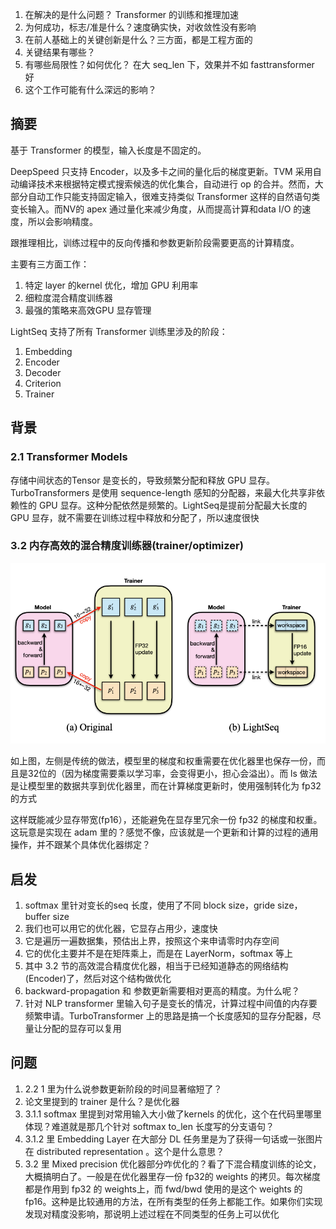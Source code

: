 1. 在解决的是什么问题？ Transformer 的训练和推理加速
2. 为何成功，标志/准是什么？速度确实快，对收敛性没有影响
3. 在前人基础上的关键创新是什么？三方面，都是工程方面的 
4. 关键结果有哪些？
5. 有哪些局限性？如何优化？ 在大 seq_len 下，效果并不如 fasttransformer 好
6. 这个工作可能有什么深远的影响？

## 摘要
基于 Transformer 的模型，输入长度是不固定的。

DeepSpeed 只支持 Encoder，以及多卡之间的量化后的梯度更新。TVM 采用自动编译技术来根据特定模式搜索候选的优化集合，自动进行 op 的合并。然而，大部分自动工作只能支持固定输入，很难支持类似 Transformer 这样的自然语句类变长输入。而NV的 apex 通过量化来减少角度，从而提高计算和data I/O 的速度，所以会影响精度。

跟推理相比，训练过程中的反向传播和参数更新阶段需要更高的计算精度。

主要有三方面工作：

1. 特定 layer 的kernel 优化，增加 GPU 利用率
2. 细粒度混合精度训练器
3. 最强的策略来高效GPU 显存管理

LightSeq 支持了所有 Transformer 训练里涉及的阶段：

1. Embedding
2. Encoder
3. Decoder
4. Criterion
5. Trainer

## 背景

### 2.1 Transformer Models
存储中间状态的Tensor 是变长的，导致频繁分配和释放 GPU 显存。TurboTransformers 是使用 sequence-length 感知的分配器，来最大化共享非依赖性的 GPU 显存。这种分配依然是频繁的。LightSeq是提前分配最大长度的 GPU 显存，就不需要在训练过程中释放和分配了，所以速度很快

### 3.2 内存高效的混合精度训练器(trainer/optimizer)
![](./imgs/mixed-precision-trainer.png)

如上图，左侧是传统的做法，模型里的梯度和权重需要在优化器里也保存一份，而且是32位的（因为梯度需要乘以学习率，会变得更小，担心会溢出）。而 ls 做法是让模型里的数据共享到优化器里，而在计算梯度更新时，使用强制转化为 fp32 的方式

这样既能减少显存带宽(fp16），还能避免在显存里冗余一份 fp32 的梯度和权重。这玩意是实现在 adam 里的？感觉不像，应该就是一个更新和计算的过程的通用操作，并不跟某个具体优化器绑定？

## 启发
1. softmax 里针对变长的seq 长度，使用了不同 block size，gride size，buffer size
2. 我们也可以用它的优化器，它显存占用少，速度快
3. 它是遍历一遍数据集，预估出上界，按照这个来申请零时内存空间
4. 它的优化主要并不是在矩阵乘上，而是在 LayerNorm，softmax 等上
5. 其中 3.2 节的高效混合精度优化器，相当于已经知道静态的网络结构(Encoder)了，然后对这个结构做优化
6. backward-propagation 和 参数更新需要相对更高的精度。为什么呢？
7. 针对 NLP transformer 里输入句子是变长的情况，计算过程中间值的内存要频繁申请。TurboTransformer 上的思路是搞一个长度感知的显存分配器，尽量让分配的显存可以复用

## 问题
1. 2.2 1 里为什么说参数更新阶段的时间显著缩短了？
2. 论文里提到的 trainer 是什么？是优化器
3. 3.1.1 softmax 里提到对常用输入大小做了kernels 的优化，这个在代码里哪里体现？难道就是那几个针对 softmax to_len 长度写的分支语句？
4. 3.1.2 里 Embedding Layer 在大部分 DL 任务里是为了获得一句话或一张图片在 distributed representation 。这个是什么意思？
5. 3.2 里 Mixed precision 优化器部分咋优化的？看了下混合精度训练的论文，大概搞明白了。一般是在优化器里存一份 fp32的 weights 的拷贝。每次梯度都是作用到 fp32 的 weights上，而 fwd/bwd 使用的是这个 weights 的 fp16。这种是比较通用的方法，在所有类型的任务上都能工作。如果你们实现发现对精度没影响，那说明上述过程在不同类型的任务上可以优化

